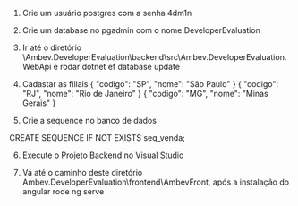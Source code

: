 1) Crie um usuário postgres com a senha 4dm1n

2) Crie um database no pgadmin com o nome DeveloperEvaluation

3) Ir até o diretório \Ambev.DeveloperEvaluation\backend\src\Ambev.DeveloperEvaluation.WebApi e rodar dotnet ef database update

4) Cadastar as filiais
{
  "codigo": "SP",
  "nome": "São Paulo"
}
{
  "codigo": "RJ",
  "nome": "Rio de Janeiro"
}
{
  "codigo": "MG",
  "nome": "Minas Gerais"
}

5) Crie a sequence no banco de dados

CREATE SEQUENCE IF NOT EXISTS seq_venda;

6) Execute o Projeto Backend no Visual Studio

7) Vá até o caminho deste diretório Ambev.DeveloperEvaluation\frontend\AmbevFront, após a instalação do angular rode ng serve